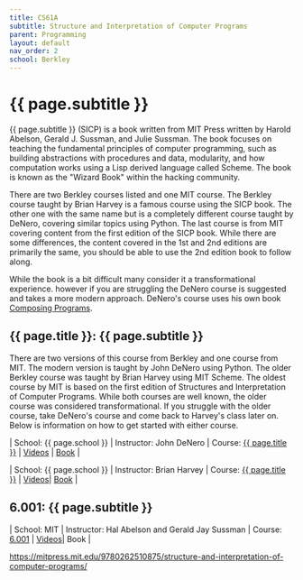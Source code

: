 ```yaml
---
title: CS61A
subtitle: Structure and Interpretation of Computer Programs
parent: Programming
layout: default
nav_order: 2
school: Berkley
---
```


# {{ page.subtitle }}

{{ page.subtitle }} (SICP) is a book written from MIT Press written by Harold Abelson, Gerald J. Sussman, and Julie Sussman. The book focuses on teaching the fundamental principles of computer programming, such as building abstractions with procedures and data, modularity, and how computation works using a Lisp derived language called Scheme. The book is known as the "Wizard Book" within the hacking community.

There are two Berkley courses listed and one MIT course. The Berkley course taught by Brian Harvey is a famous course using the SICP book. The other one with the same name but is a completely different course taught by DeNero, covering similar topics using Python. The last course is from MIT covering content from the first edition of the SICP book. While there are some differences, the content covered in the 1st and 2nd editions are primarily the same, you should be able to use the 2nd edition book to follow along.

While the book is a bit difficult many consider it a transformational experience. however if you are struggling the DeNero course is suggested and takes a more modern approach. DeNero's course uses his own book [Composing Programs](https://www.composingprograms.com/).

## {{ page.title }}: {{ page.subtitle }}

There are two versions of this course from Berkley and one course from MIT. The modern version is taught by John DeNero using Python. The older Berkley course was taught by Brian Harvey using MIT Scheme. The oldest course by MIT is based on the first edition of Structures and Interpretation of Computer Programs. While both courses are well known, the older course was considered transformational. If you struggle with the older course, take DeNero's course and come back to Harvey's class later on. Below is information on how to get started with either course.

| School: {{ page.school }} | Instructor: John DeNero | Course: [{{ page.title }}](https://cs61a.org/) | [Videos](https://www.youtube.com/@JohnDeNero/playlists) | [Book](https://www.composingprograms.com/) |

| School: {{ page.school }} | Instructor: Brian Harvey | Course: [{{ page.title }}](https://archive.org/details/ucberkeley-webcast-PL3E89002AA9B9879E?sort=title) | [Videos](https://archive.org/details/ucberkeley-webcast-PL3E89002AA9B9879E?sort=title)| [Book](https://web.mit.edu/6.001/6.037/sicp.pdf) |

## 6.001: {{ page.subtitle }}

| School: MIT | Instructor: Hal Abelson and Gerald Jay Sussman | Course: [6.001](https://ocw.mit.edu/courses/6-001-structure-and-interpretation-of-computer-programs-spring-2005/video_galleries/video-lectures/) | [Videos](https://ocw.mit.edu/courses/6-001-structure-and-interpretation-of-computer-programs-spring-2005/video_galleries/video-lectures/)| Book |

https://mitpress.mit.edu/9780262510875/structure-and-interpretation-of-computer-programs/
